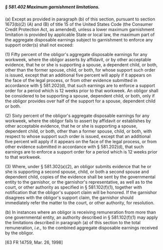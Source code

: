 ##### § 581.402 Maximum garnishment limitations. #####

(a) Except as provided in paragraph (b) of this section, pursuant to section 1673(b)(2) (A) and (B) of title 15 of the United States Code (the Consumer Credit Protection Act, as amended), unless a lower maximum garnishment limitation is provided by applicable State or local law, the maximum part of the aggregate disposable earnings subject to garnishment to enforce any support order(s) shall not exceed:

(1) Fifty percent of the obligor's aggregate disposable earnings for any workweek, where the obligor asserts by affidavit, or by other acceptable evidence, that he or she is supporting a spouse, a dependent child, or both, other than the former spouse, child, or both, for whose support such order is issued, except that an additional five percent will apply if it appears on the face of the legal process, or from other evidence submitted in accordance with § 581.202(d), that such earnings are to enforce a support order for a period which is 12 weeks prior to that workweek. An obligor shall be considered to be supporting a spouse, dependent child, or both, only if the obligor provides over half of the support for a spouse, dependent child or both.

(2) Sixty percent of the obligor's aggregate disposable earnings for any workweek, where the obligor fails to assert by affidavit or establishes by other acceptable evidence, that he or she is supporting a spouse, dependent child, or both, other than a former spouse, child, or both, with respect to whose support such order is issued, except that an additional five percent will apply if it appears on the face of the legal process, or from other evidence submitted in accordance with § 581.202(d), that such earnings are to enforce a support order for a period which is 12 weeks prior to that workweek.

(3) Where, under § 581.302(a)(2), an obligor submits evidence that he or she is supporting a second spouse, child, or both a second spouse and dependent child, copies of the evidence shall be sent by the governmental entity to the garnishor, or the garnishor's representative, as well as to the court, or other authority as specified in § 581.102(f)(1), together with notification that the obligor's support claim will be honored. If the garnishor disagrees with the obligor's support claim, the garnishor should immediately refer the matter to the court, or other authority, for resolution.

(b) In instances where an obligor is receiving remuneration from more than one governmental entity, an authority described in § 581.102(f)(1) may apply the limitations described in paragraph (a) of this section to the total remuneration, *i.e.,* to the combined aggregate disposable earnings received by the obligor.

[63 FR 14759, Mar. 26, 1998]